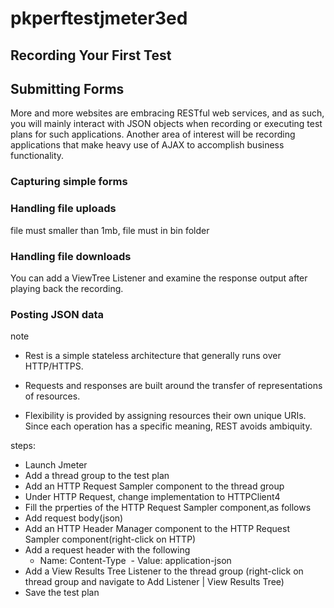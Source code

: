 # pkperftestjmeter3ed

## Recording Your First Test


## Submitting Forms
More and more websites are embracing RESTful web services, and as such, you will mainly
interact with JSON objects when recording or executing test plans for such applications.
Another area of interest will be recording applications that make heavy use of AJAX to
accomplish business functionality. 

### Capturing simple forms


### Handling file uploads
file must smaller than 1mb, file must in bin folder

### Handling file downloads

You can add a ViewTree Listener and examine the response output after playing back the
recording.



### Posting JSON data
note
- Rest is a simple stateless architecture that generally runs over HTTP/HTTPS.
- Requests and responses are built around the transfer of representations of resources.

- Flexibility is provided by assigning resources their own unique URIs. Since each operation
has a specific meaning, REST avoids ambiquity.


steps:
- Launch Jmeter
- Add a thread group to the test plan
- Add an HTTP Request Sampler component to the thread group
- Under HTTP Request, change implementation to HTTPClient4
- Fill the prperties of the HTTP Request Sampler component,as follows
- Add request body(json)
- Add an HTTP Header Manager component to the HTTP Request Sampler component(right-click on HTTP)
- Add a request header with the following
  - Name: Content-Type
  - Value: application-json
- Add a View Results Tree Listener to the thread group (right-click on thread group and navigate to Add Listener | View Results Tree)
- Save the test plan


